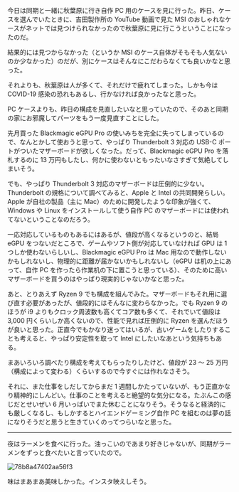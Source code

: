 今日は同期と一緒に秋葉原に行き自作 PC 用のケースを見に行った。昨日、ケースを選んでいたときに、吉田製作所の YouTube 動画で見た MSI のおしゃれなケースがネットでは見つけられなかったので秋葉原に見に行こうということになったのだ。

結果的には見つからなかった（というか MSI のケース自体がそもそも人気ないのか少なかった）のだが、別にケースはそんなにこだわらなくても良いかなと思った。

それよりも、秋葉原は人が多くて、それだけで疲れてしまった。しかも今は COVID-19 感染の恐れもあるし、行かなければ良かったなと思った。

PC ケースよりも、昨日の構成を見直したいなと思っていたので、そのあと同期の家にお邪魔してパーツをもう一度見直すことにした。

先月買った Blackmagic eGPU Pro の使いみちを完全に失ってしまっているので、なんとかして使おうと思って、やっぱり Thunderbolt 3 対応の USB-C ポートがついたマザーボードが欲しくなった。だって、Blackmagic eGPU Pro を落札するのに 13 万円もしたし、何かに使わないともったいなさすぎて気絶してしまいそう。

でも、やっぱり Thunderbolt 3 対応のマザーボードは圧倒的に少ない。Thunderbolt の規格について調べてみると、Apple と Intel の共同開発らしい。Apple が自社の製品（主に Mac）のために開発したような印象が強くて、Windows や Linux をインストールして使う自作 PC のマザーボードには使われてないということなのだろう。

一応対応しているものもあるにはあるが、値段が高くなるというのと、結局 eGPU をつないだところで、ゲームやソフト側が対応していなければ GPU は 1 つしか使わないらしいし、Blackmagic eGPU Pro は Mac 用なので動作しないかもしれないし、物理的に距離が届かないかもしれないし（eGPU は机の上にあって、自作 PC を作ったら作業机の下に置こうと思っている）、そのために高いマザーボードを買うのはやっぱり現実的じゃないかなと思った。

あと、とりあえず Ryzen 9 でも構成を組んでみた。マザーボードもそれ用に選び直す必要があったが、値段的にはそんなに変わらなかった。でも Ryzen 9 のほうが i9 よりもクロック周波数も高くてコア数も多くて、それでいて値段は 3,000 円くらいしか高くないので、性能で見れば圧倒的に Ryzen を選んだほうが良いと思った。正直今でもかなり迷ってはいるが、古いゲームをしたりすることも考えると、やっぱり安定性を取って Intel にしたいなあという気持ちもある。

まあいろいろ調べたり構成を考えてもらったりしたけど、値段が 23 〜 25 万円（構成によって変わる）くらいするので今すぐには作れなさそう。

それに、また仕事をしだしてからまだ 1 週間しかたっていないが、もう正直かなり精神的にしんどい。仕事のことを考えると絶望的な気分になる。たぶんこの感じだとせいぜい 6 月いっぱいでまた休むことになりそう。そうなると経済的にも厳しくなるし、もしかするとハイエンドゲーミング自作 PC を組むのは夢の話になりそうだと思うと生きていくのってつらいなと思った。

---

夜はラーメンを食べに行った。油っこいのであまり好きじゃないが、同期がラーメンをずっと食べたいと言っていたので。

![78b8a47402aa56f3](/images/2020/06/78b8a47402aa56f3.jpg)

味はまあまあ美味しかった。インスタ映えしそう。
